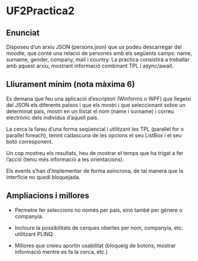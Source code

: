 # UF2Practica2

## Enunciat

Disposeu d’un arxiu JSON (persons.json) que us podeu descarregar del moodle, que conté una relació de persones amb els següents camps: name, surname, gender, company, mail i country. La pràctica consistirà a treballar amb aquest arxiu, mostrant informació combinant TPL i async/await.

## Lliurament mínim (nota màxima 6)

Es demana que feu una aplicació d’escriptori (Winforms o WPF) que llegeixi del JSON els diferents països i que els mostri i que seleccionant sobre un determinat país, mostri en un llistat el nom (name i surname) i correu electrònic dels individus d’aquell país.

La cerca la fareu d’una forma seqüencial i utilitzant les TPL (parallel for o parallel foreach), tenint cadascuna de les opcions el seu ListBox i el seu botó corresponent.

Un cop mostreu els resultats, heu de mostrar el temps que ha trigat a fer l’acció (teniu més informació a les orientacions).

Els events s’han d’implementar de forma asíncrona, de tal manera que la interfície no quedi bloquejada.

## Ampliacions i millores

* Permetre fer seleccions no només per país, sinó també per gènere o companyia.

* Incloure la possibilitats de cerques obertes per nom, companyia, etc. utilitzant PLINQ.

* Millores que creieu aportin usabilitat (bloqueig de botons, mostrar informació mentre es fa la cerca, etc.)
